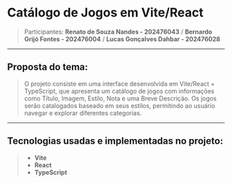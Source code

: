 # Catálogo de Jogos em Vite/React

> Participantes: **Renato de Souza Nandes - 202476043** / **Bernardo Grijó Fontes - 202476004** / **Lucas Gonçalves Dahbar - 202476028**

---

## Proposta do tema:

> O projeto consiste em uma interface desenvolvida em Vite/React + TypeScript, que apresenta um catálogo de jogos com informações como Título, Imagem, Estilo, Nota e uma Breve Descrição. Os jogos serão catalogados baseado em seus estilos, permitindo ao usuário navegar e explorar diferentes categorias.

---

## Tecnologias usadas e implementadas no projeto:

> - **Vite**
> - **React**
> - **TypeScript** 